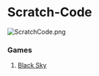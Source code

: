 # Scratch-Code
![ScratchCode.png](https://github.com/KURO-CODE/Scratch-Code/blob/master/ScratchCode.png)
### Games
1. [Black Sky](https://github.com/KURO-CODE/Scratch-Code/tree/master/Shoot-Em-Up/BlackSky)
